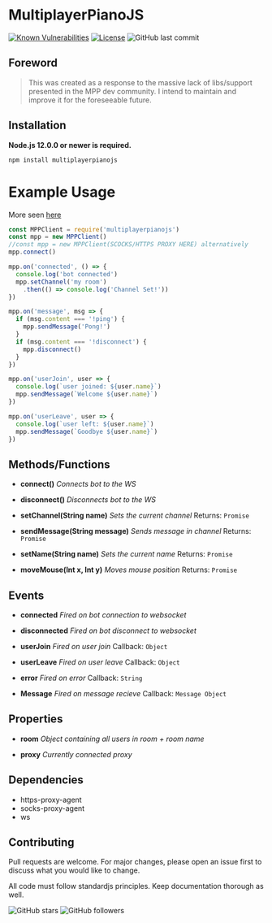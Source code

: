 # MultiplayerPianoJS

[![Known Vulnerabilities](https://snyk.io/test/github/GagePielsticker/MultiplayerPianoJS/badge.svg?targetFile=package.json)](https://snyk.io/test/github/GagePielsticker/MultiplayerPianoJS?targetFile=package.json) [![License](https://img.shields.io/badge/license-MIT-green)](https://github.com/GagePielsticker/Express-API-Boilerplate/blob/master/LICENSE.md) ![GitHub last commit](https://img.shields.io/github/last-commit/gagepielsticker/Express-API-Boilerplate)

## Foreword

> This was created as a response to the massive lack of libs/support presented in the MPP dev community. I intend to maintain and improve it for the foreseeable future. 

## Installation
**Node.js 12.0.0 or newer is required.**

`npm install multiplayerpianojs`

# Example Usage
More seen [here](https://github.com/GagePielsticker/MultiplayerPianoJS/blob/master/examples/bot.js)
```js
const MPPClient = require('multiplayerpianojs')
const mpp = new MPPClient()
//const mpp = new MPPClient(SCOCKS/HTTPS PROXY HERE) alternatively
mpp.connect()

mpp.on('connected', () => {
  console.log('bot connected')
  mpp.setChannel('my room')
    .then(() => console.log('Channel Set!'))
})

mpp.on('message', msg => {
  if (msg.content === '!ping') {
    mpp.sendMessage('Pong!')
  }
  if (msg.content === '!disconnect') {
    mpp.disconnect()
  }
})

mpp.on('userJoin', user => {
  console.log(`user joined: ${user.name}`)
  mpp.sendMessage(`Welcome ${user.name}`)
})

mpp.on('userLeave', user => {
  console.log(`user left: ${user.name}`)
  mpp.sendMessage(`Goodbye ${user.name}`)
})
```
## Methods/Functions

- **connect()**
_Connects bot to the WS_

- **disconnect()**
_Disconnects bot to the WS_

- **setChannel(String name)**
_Sets the current channel_
Returns: `Promise`

- **sendMessage(String message)**
_Sends message in channel_
Returns: `Promise`

- **setName(String name)**
_Sets the current name_
Returns: `Promise`

- **moveMouse(Int x, Int y)**
_Moves mouse position_
Returns: `Promise`

## Events
- **connected**
_Fired on bot connection to websocket_

- **disconnected**
_Fired on bot disconnect to websocket_

- **userJoin**
_Fired on user join_
Callback: `Object`

- **userLeave**
_Fired on user leave_
Callback: `Object`

- **error**
_Fired on error_
Callback: `String`

- **Message**
_Fired on message recieve_
Callback: `Message Object`

## Properties
- **room**
_Object containing all users in room + room name_

- **proxy**
_Currently connected proxy_

## Dependencies
- https-proxy-agent
- socks-proxy-agent
- ws

## Contributing
Pull requests are welcome. For major changes, please open an issue first to discuss what you would like to change.

All code must follow standardjs principles. Keep documentation thorough as well.

![GitHub stars](https://img.shields.io/github/stars/gagepielsticker/MultiplayerPianoJS?style=social)
![GitHub followers](https://img.shields.io/github/followers/gagepielsticker?style=social)

